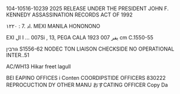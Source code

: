 104-10516-10239 2025 RELEASE UNDER THE PRESIDENT JOHN F. KENNEDY ASSASSINATION RECORDS ACT OF 1992

١٢٢٠
:
7.
اد.
MEXI MANILA HONONONO

EXI
ال
I
...
007Si
, 13, PEGA CALA 1923 يفر
007 cm C.1550-55

גורבין
S1556-62
NODEC TON LIAISON CHECKSIDE NO OPERATIONAL INTER..51

AC/WH13 Hikar
freet
lagull

ΒΕΙ ΕΑΡΙΝΟ OFFICES
i
Conten
COORDIPSTIDE OFFICERS
830222
REPROCUCTION DY OTHER MANU
おすCATING
OFFICER
Copy Da
